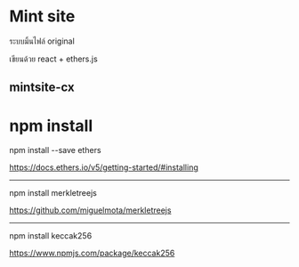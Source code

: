 # Mint site

ระบบมิ้นไฟล์ original

เขียนด้วย react + ethers.js

## mintsite-cx


# npm install

npm install --save ethers

https://docs.ethers.io/v5/getting-started/#installing

---------
npm install merkletreejs

https://github.com/miguelmota/merkletreejs

---------
npm install keccak256

https://www.npmjs.com/package/keccak256
